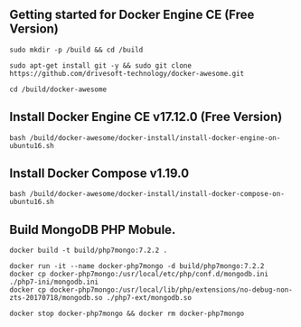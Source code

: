 
Getting started for Docker Engine CE (Free Version)
---------------------------------------------------

```
sudo mkdir -p /build && cd /build

sudo apt-get install git -y && sudo git clone https://github.com/drivesoft-technology/docker-awesome.git

cd /build/docker-awesome
```


Install Docker Engine CE v17.12.0 (Free Version)
---------------------------------------------------

```
bash /build/docker-awesome/docker-install/install-docker-engine-on-ubuntu16.sh
```


Install Docker Compose v1.19.0
---------------------------------------------------

```
bash /build/docker-awesome/docker-install/install-docker-compose-on-ubuntu16.sh
```


Build MongoDB PHP Mobule.
---------------------------------------------------

```
docker build -t build/php7mongo:7.2.2 .
```


```
docker run -it --name docker-php7mongo -d build/php7mongo:7.2.2
docker cp docker-php7mongo:/usr/local/etc/php/conf.d/mongodb.ini ./php7-ini/mongodb.ini
docker cp docker-php7mongo:/usr/local/lib/php/extensions/no-debug-non-zts-20170718/mongodb.so ./php7-ext/mongodb.so
```


```
docker stop docker-php7mongo && docker rm docker-php7mongo
```